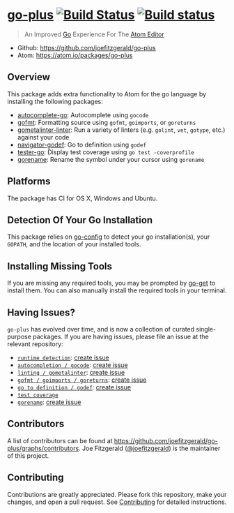 # [go-plus](https://atom.io/packages/go-plus) [![Build Status](https://travis-ci.org/joefitzgerald/go-plus.svg?branch=master)](https://travis-ci.org/joefitzgerald/go-plus) [![Build status](https://ci.appveyor.com/api/projects/status/d0cekvaprt9wo1et/branch/master?svg=true)](https://ci.appveyor.com/project/joefitzgerald/go-plus/branch/master)

> An Improved [Go](https://www.golang.org) Experience For The [Atom Editor](https://atom.io)

* Github: https://github.com/joefitzgerald/go-plus
* Atom: https://atom.io/packages/go-plus

## Overview

This package adds extra functionality to Atom for the go language by installing the following packages:

* [autocomplete-go](https://atom.io/packages/autocomplete-go): Autocomplete using `gocode`
* [gofmt](https://atom.io/packages/gofmt): Formatting source using `gofmt`, `goimports`, or `goreturns`
* [gometalinter-linter](https://atom.io/packages/gometalinter-linter): Run a variety of linters (e.g. `golint`, `vet`, `gotype`, etc.) against your code
* [navigator-godef](https://atom.io/packages/navigator-godef): Go to definition using `godef`
* [tester-go](https://atom.io/packages/tester-go): Display test coverage using `go test -coverprofile`
* [gorename](https://atom.io/packages/gorename): Rename the symbol under your cursor using `gorename`

## Platforms

The package has CI for OS X, Windows and Ubuntu.

## Detection Of Your Go Installation

This package relies on [go-config](https://atom.io/packages/go-config) to detect your go installation(s), your `GOPATH`, and the location of your installed tools.

## Installing Missing Tools

If you are missing any required tools, you may be prompted by [go-get](https://atom.io/packages/go-get) to install them. You can also manually install the required tools in your terminal.

## Having Issues?

`go-plus` has evolved over time, and is now a collection of curated single-purpose packages. If you are having issues, please file an issue at the relevant repository:

* [`runtime detection`](https://github.com/joefitzgerald/go-config): [create issue](https://github.com/joefitzgerald/go-config/issues/new)
* [`autocompletion / gocode`](https://github.com/joefitzgerald/autocomplete-go): [create issue](https://github.com/joefitzgerald/autocomplete-go/issues/new)
* [`linting / gometalinter`](https://github.com/joefitzgerald/gometalinter-linter): [create issue](https://github.com/joefitzgerald/gometalinter-linter/issues/new)
* [`gofmt / goimports / goreturns`](https://github.com/joefitzgerald/gofmt): [create issue](https://github.com/joefitzgerald/gofmt/issues/new)
* [`go to definition / godef`](https://github.com/joefitzgerald/navigator-godef): [create issue](https://github.com/joefitzgerald/navigator-godef/issues/new)
* [`test coverage`](https://github.com/joefitzgerald/tester-go/issues/new)
* [`gorename`](https://github.com/zmb3/gorename): [create issue](https://github.com/zmb3/gorename/issues/new)

## Contributors
A list of contributors can be found at https://github.com/joefitzgerald/go-plus/graphs/contributors. Joe Fitzgerald ([@joefitzgerald](https://github.com/joefitzgerald)) is the maintainer of this project.

## Contributing

Contributions are greatly appreciated. Please fork this repository, make your
changes, and open a pull request. See [Contributing](https://github.com/joefitzgerald/go-plus/wiki/Contributing) for detailed instructions.
